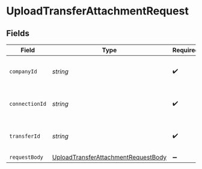 # UploadTransferAttachmentRequest


## Fields

| Field                                                                                                 | Type                                                                                                  | Required                                                                                              | Description                                                                                           | Example                                                                                               |
| ----------------------------------------------------------------------------------------------------- | ----------------------------------------------------------------------------------------------------- | ----------------------------------------------------------------------------------------------------- | ----------------------------------------------------------------------------------------------------- | ----------------------------------------------------------------------------------------------------- |
| `companyId`                                                                                           | *string*                                                                                              | :heavy_check_mark:                                                                                    | Unique identifier for a company.                                                                      | 8a210b68-6988-11ed-a1eb-0242ac120002                                                                  |
| `connectionId`                                                                                        | *string*                                                                                              | :heavy_check_mark:                                                                                    | Unique identifier for a connection.                                                                   | 2e9d2c44-f675-40ba-8049-353bfcb5e171                                                                  |
| `transferId`                                                                                          | *string*                                                                                              | :heavy_check_mark:                                                                                    | Unique identifier for a transfer.                                                                     |                                                                                                       |
| `requestBody`                                                                                         | [UploadTransferAttachmentRequestBody](../../models/operations/uploadtransferattachmentrequestbody.md) | :heavy_minus_sign:                                                                                    | N/A                                                                                                   |                                                                                                       |